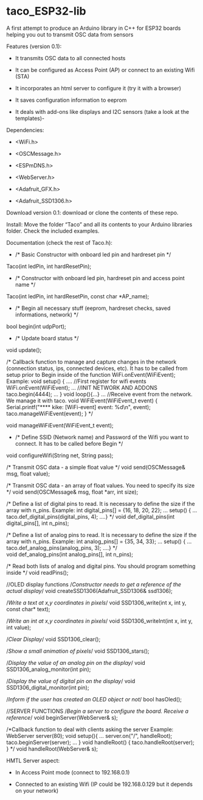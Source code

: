 # taco_ESP32-lib
A first attempt to produce an Arduino library in C++ for ESP32 boards helping you out to transmit OSC data from sensors

Features (version 0.1):

* It transmits OSC data to all connected hosts

* It can be configured as Access Point (AP) or connect to an existing Wifi (STA)

* It incorporates an html server to configure it (try it with a browser)

* It saves configuration information to eeprom

* It deals with add-ons like displays and I2C sensors (take a look at the templates)-

Dependencies:

* <WiFi.h>

* <OSCMessage.h>

* <ESPmDNS.h>

* <WebServer.h>

* <Adafruit_GFX.h>

* <Adafruit_SSD1306.h>

Download version 0.1: download or clone the contents of these repo.


Install: Move the folder “Taco” and all its contents to your Arduino libraries folder. Check the included examples.


Documentation (check the rest of Taco.h):

  * /* Basic Constructor with onboard led pin and hardreset pin */
  
  Taco(int ledPin, int hardResetPin);

  * /* Constructor with onboard led pin, hardreset pin and access point name */
  
  Taco(int ledPin, int hardResetPin, const char *AP_name);

  * /* Begin all necessary stuff (eeprom, hardreset checks, saved informations, network) */
  
  bool begin(int udpPort);

  * /* Update board status */
  
  void update();

  /* Callback function to manage and capture changes in the network (connection status, ips, connected devices, etc).
  It has to be called from setup prior to Begin inside of the function WiFi.onEvent(WiFiEvent);
  Example:
  void setup() {
    ....
    //First register for wifi events
    WiFi.onEvent(WiFiEvent);
    ...
    //INIT NETWORK AND ADDONS
    taco.begin(4444);
    ...
  }
  void loop(){...}
  ...
  //Receive event from the network. We manage it with taco.
  void WiFiEvent(WiFiEvent_t event) {
    Serial.printf("**** kike: [WiFi-event] event: %d\n", event);
    taco.manageWiFiEvent(event);
  } */
  
  void manageWiFiEvent(WiFiEvent_t event);

  * /* Define SSID (Network name) and Password of the Wifi you want to connect.
  It has to be called before Begin */
  
  void configureWifi(String net, String pass);

  /* Transmit OSC data - a simple float value */
  void send(OSCMessage& msg, float value);

  /* Transmit OSC data - an array of float values. You need to specify its size */
  void send(OSCMessage& msg, float *arr, int size);

  /* Define a list of digital pins to read. It is necessary to define the size if the array with n_pins.
  Example:
    int digital_pins[] = {16, 18, 20, 22};
    ... setup() {
    ...   taco.def_digital_pins(digital_pins, 4);
    ....} */
  void def_digital_pins(int digital_pins[], int n_pins);

  /* Define a list of analog pins to read. It is necessary to define the size if the array with n_pins.
  Example:
  int analog_pins[] = {35, 34, 33};
    ... setup() {
    ...   taco.def_analog_pins(analog_pins, 3);
    ....} */    
  void def_analog_pins(int analog_pins[], int n_pins);

  /* Read both lists of analog and digital pins. You should program something inside */
  void readPins();

  //OLED display functions
  /*Constructor needs to get a reference of the actual display*/
  void createSSD1306(Adafruit_SSD1306& ssd1306);

  /*Write a text at x,y coordinates in pixels*/
  void SSD1306_write(int x, int y, const char* text);

  /*Write an int at x,y coordinates in pixels*/
  void SSD1306_writeInt(int x, int y, int value);

  /*Clear Display*/
  void SSD1306_clear();

  /*Show a small animation of pixels*/
  void SSD1306_stars();

  /*Display the value of an analog pin on the display*/
  void SSD1306_analog_monitor(int pin);

  /*Display the value of digital pin on the display*/
  void SSD1306_digital_monitor(int pin);

  /*Inform if the user has created an OLED object or not*/
  bool hasOled();

  //SERVER FUNCTIONS
  /*Begin a server to configure the board. Receive a reference*/
  void beginServer(WebServer& s);

  /*Callback function to deal with clients asking the server
  Example:
    WebServer server(80);
    void setup(){
      ...
      server.on("/", handleRoot);
      taco.beginServer(server);
      ...
    }
    void handleRoot() {
      taco.handleRoot(server);
    }
  */
  void handleRoot(WebServer& s);

HMTL Server aspect:

* In Access Point mode (connect to 192.168.0.1)

* Connected to an existing Wifi (IP could be 192.168.0.129 but it depends on your network)

